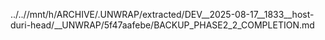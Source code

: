 ../..//mnt/h/ARCHIVE/.UNWRAP/extracted/DEV__2025-08-17__1833__host-duri-head/__UNWRAP/5f47aafebe/BACKUP_PHASE2_2_COMPLETION.md